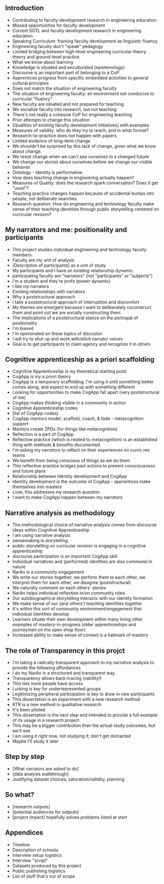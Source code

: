 Introduction
-----------------

* Contributing to faculty development research in engineering education
 * Missed opportunities for faculty development
 * Current SOTL and faculty development research in engineering education
* Speaking Curriculum: framing faculty development as linguistic fluency
 * Engineering faculty don't "speak" pedagogy
 * Limited bridging between high-level engineering curricular theory theory and ground-level practice
* What we know about learning
 * Knowledge is situated and enculturated (epistemology)
 * Discourse is an important part of belonging to a CoP
 * Apprentices progress from specific embedded activities to general cultural principles
 * Does not match the situation of engineering faculty
* The situation of engineering faculty: an environment not conducive to curricular "fluency"
 * New faculty are isloated and not prepared for teaching
 * We socialize faculty into research, but not teaching
 * There's not really a cohesive CoP for engineering teaching
* Prior attempts to change this situation
 * [Qualities of existing faculty development initiatives] with examples
 * Measures of validity: who do they try to reach, and in what format?
 * Research-to-practice does not happen with papers
 * Limited evidence of long-term change
* We shouldn't be surprised by this lack of change, given what we know about change.
 * We resist change when we can't see ourselves in a changed future
 * We change our stories about ourselves before we change our visible behavior
 * Ontology - identity is performative
* How does teaching change in engineering actually happen?
 * Measures of Quality: does the research spark conversation? Does it get "used"?
 * Teaching practice changes happen because of accidental bumps into people, not deliberate searches
* Research question: How do engineering and technology faculty make sense of their teaching identities through public storytelling centered on curricular revision?

My narrators and me: positionality and participants
---------------------------

* This project studies individual engineering and technology faculty members.
 * Faculty are my unit of analysis
 * [Description of participants] as a unit of study
* My participants and I have an existing relationship dynamic.
 * participating faculty are "narrators" (not "participants" or "subjects")
 * I'm a student and they're profs (power dynamic)
 * I like my narrators
 * Existing relationships with narrators
* Why a poststructural approach
 * I take a poststructural approach of interruption and discomfort
 * My themes are emergent because I want to deliberately coconstruct them and point out we are socially constructing them
* The implications of a poststructural stance on the portrayal of positionality
 * I'm biased
 * I'm opinionated on these topics of discusion
 * I will try to shut up and work with/elicit narrator voices
 * Goal is to get participants to claim agency and recognize it in others

Cognitive apprenticeship as a priori scaffolding
-----------------------

* Cognitive Apprenticeship is my theoretical starting point
 * CogApp is my a priori theory
 * CogApp is a temporary scaffolding; I'm using it until something better comes along, and expect to end up with something different
 * Looking for opportunities to make CogApp fall apart (very poststructural of me)
 * CogApp makes thinking visible in a community in action
* Cognitive Apprenticeship codes
 * [list of CogApp codes]
 * CogApp mentors model, scaffold, coach, & fade - metacognition support
 * Mentors create ZPDs (for things like metacognition)
* Reflection is a part of CogApp
 * Reflective practice (which is related to metacognition) is an established thing with methods & benefits documented
 * I'm asking my narrators to reflect on their experiences on curric rev teams
 * We benefit from being conscious of things as we do them
 * This reflective practice bridges past actions to present consciousness and future plans
* Relationship between Identity development and CogApp
 * Identity development is the outcome of CogApp - apprentices make themselves into masters
 * Look, this addresses my research question
 * I want to make CogApp happen between my narrators

Narrative analysis as methodology
------------------------

* The methodological choice of narrative analysis comes from discourse ideas within Cognitive Apprenticeship
 * I am using narrative analysis
 * sensemaking is storytelling
 * public storytelling on curricular revision is engaging in a cognitive apprenticeship
 * discourse participation is an important CogApp skill
* Individual narratives and (performed) identities are also communal in nature
 * NarAn is a community engagement
 * We write our stories together, we perform them to each other, we interpret them for each other, we disagree (poststructural)
 * We naturally comment on each others' stories
 * NarAn helps individual reflection in/on community roles
 * Our autobiographical storytelling interacts with our identity formation
 * We make sense of our (and others') teaching identities together
* It's within this sort of community environment/engagement that individual identities develop
 * Learners situate their own development within many living other examples of mastery-in-progress (older apprenticeships and journeymen on the open shop floor)
 * Increased ability to make sense of context is a hallmark of mastery

The role of Transparency in this projct
---------------------

* I'm taking a radically transparent approach to my narrative analysis to provide the following affordances
 * I do my NarAn in a structured and transparent way
 * Transparency allows back-tracing (validity!)
* This lets more people have access
 * Lurking is key for underrepresented groups
 * Legitimizing peripheral participation is key to draw in new participants
* This dissertation is an experiment with a new research method
 * RTR is a new method in qualitative research
 * It's been piloted
 * This dissertation is the next step and intended to provide a full example of its usage in a research project
 * This may be a bigger contribution than the actual study outcomes, but we'll see
 * I am using it right now, not studying it; don't get distracted
 * Maybe I'll study it later

Step by step
-----------------------

* [What narrators are asked to do]
* [data analysis walkthrough]
* Justifying dataset choices, saturation/validity, planning

So what?
---------------------

* [research outputs]
* [potential audiences for outputs]
* [project impact] hopefully solves problems listed at start

Appendices
-----------------------

* Timeline
* Description of schools
* Interview setup logistics
* Interview "script"
* Datasets produced by this project
* Public publishing logistics
* List of stuff that's out of scope
